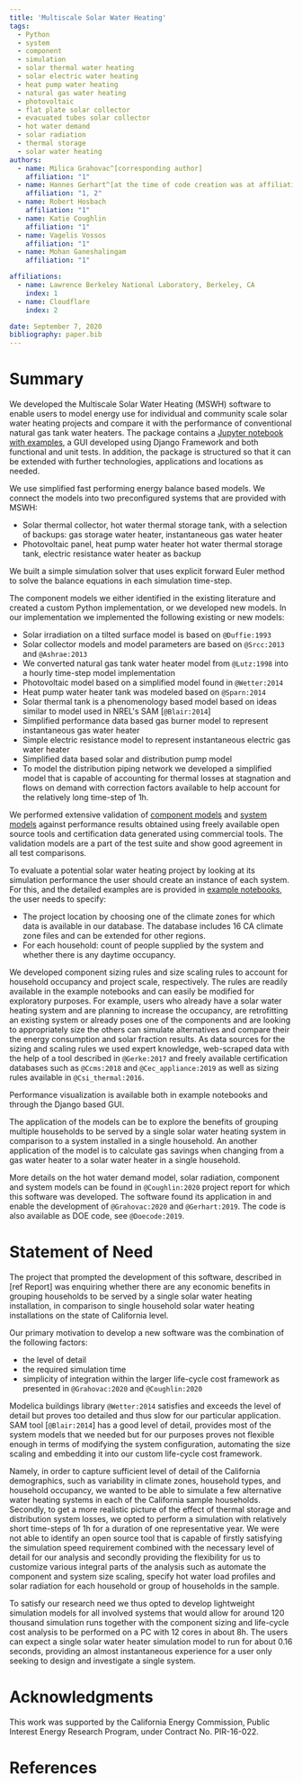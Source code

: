 ```yaml
---
title: 'Multiscale Solar Water Heating'
tags:
  - Python
  - system
  - component
  - simulation
  - solar thermal water heating
  - solar electric water heating
  - heat pump water heating
  - natural gas water heating
  - photovoltaic
  - flat plate solar collector
  - evacuated tubes solar collector
  - hot water demand
  - solar radiation
  - thermal storage
  - solar water heating
authors:
  - name: Milica Grahovac^[corresponding author]
    affiliation: "1"
  - name: Hannes Gerhart^[at the time of code creation was at affiliation 1, now is at affiliation 2]
    affiliation: "1, 2"
  - name: Robert Hosbach
    affiliation: "1"
  - name: Katie Coughlin
    affiliation: "1"
  - name: Vagelis Vossos
    affiliation: "1"
  - name: Mohan Ganeshalingam
    affiliation: "1"

affiliations:
  - name: Lawrence Berkeley National Laboratory, Berkeley, CA
    index: 1
  - name: Cloudflare
    index: 2

date: September 7, 2020
bibliography: paper.bib
---
```



# Summary

We developed the Multiscale Solar Water Heating (MSWH) software to enable users to model energy use for individual and community scale solar water heating projects and compare it with the performance of conventional natural gas tank water heaters. The package contains a [Jupyter notebook with examples](https://github.com/LBNL-ETA/MSWH/blob/master/scripts/MSWH%20System%20Tool.ipynb), a GUI developed using Django Framework and both functional and unit tests. In addition, the package is structured so that it can be extended with further technologies, applications and locations as needed.

We use simplified fast performing energy balance based models. We connect the models into two preconfigured systems that are provided with MSWH:
* Solar thermal collector, hot water thermal storage tank, with a selection of backups: gas storage water heater, instantaneous gas water heater
* Photovoltaic panel, heat pump water heater hot water thermal storage tank, electric resistance water heater as backup

We built a simple simulation solver that uses explicit forward Euler method to solve the balance equations in each simulation time-step.

The component models we either identified in the existing literature and created a custom Python implementation, or we developed new models. In our implementation we implemented the following existing or new models:
* Solar irradiation on a tilted surface model is based on `@Duffie:1993`
* Solar collector models and model parameters are based on `@Srcc:2013` and `@Ashrae:2013`
* We converted natural gas tank water heater model from `@Lutz:1998` into a hourly time-step model implementation
* Photovoltaic model based on a simplified model found in `@Wetter:2014`
* Heat pump water heater tank was modeled based on `@Sparn:2014`
* Solar thermal tank is a phenomenology based model based on ideas similar to model used in NREL's SAM [`@Blair:2014`]
* Simplified performance data based gas burner model to represent instantaneous gas water heater
* Simple electric resistance model to represent instantaneous electric gas
water heater
* Simplified data based solar and distribution pump model
* To model the distribution piping network we developed a simplified model that is capable of accounting for thermal losses at stagnation and flows on demand with correction factors available to help account for the relatively long time-step of 1h.

We performed extensive validation of [component models](https://github.com/LBNL-ETA/MSWH/blob/master/mswh/system/tests/test_components.py) and [system models](https://github.com/LBNL-ETA/MSWH/blob/master/mswh/system/tests/test_models.py) against performance results obtained using freely available open source tools and certification data generated using commercial tools. The validation models are a part of the test suite and show good agreement in all test comparisons.

To evaluate a potential solar water heating project by looking at its simulation performance the user should create an instance of each system. For this, and the detailed examples are is provided in [example notebooks](https://github.com/LBNL-ETA/MSWH/tree/master/scripts), the user needs to specify:
* The project location by choosing one of the climate zones for which data is available in our database. The database includes 16 CA climate zone files and can be extended for other regions.
* For each household: count of people supplied by the system and whether there is any daytime occupancy.

We developed component sizing rules and size scaling rules to account for household occupancy and project scale, respectively. The rules are readily available in the example notebooks and can easily be modified for exploratory purposes. For example, users who already have a solar water heating system and are planning to increase the occupancy, are retrofitting an existing system or already poses one of the components and are looking to appropriately size the others can simulate alternatives and compare their the energy consumption and solar fraction results. As data sources for the sizing and scaling rules we used expert knowledge, web-scraped data with the help of a tool described in `@Gerke:2017` and freely available certification databases such as `@Ccms:2018` and `@Cec_appliance:2019` as well as sizing rules available in `@Csi_thermal:2016`.

Performance visualization is available both in example notebooks and through the Django based GUI.

The application of the models can be to explore the benefits of grouping multiple households to be served by a single solar water heating system in comparison to a system installed in a single household. An another application of the model is to calculate gas savings when changing from a gas water heater to a solar water heater in a single household.

More details on the hot water demand model, solar radiation, component and system models can be found in `@Coughlin:2020` project report for which this software was developed. The software found its application in and enable the development of `@Grahovac:2020` and `@Gerhart:2019`. The code is also available as DOE code, see `@Doecode:2019`.

# Statement of Need

The project that prompted the development of this software, described in [ref Report] was enquiring whether there are any economic benefits in grouping households to be served by a single solar water heating installation, in comparison to single household solar water heating installations on the state of California level.

Our primary motivation to develop a new software was the combination of the following factors:
* the level of detail
* the required simulation time
* simplicity of integration within the larger life-cycle cost framework as presented in `@Grahovac:2020` and `@Coughlin:2020`

Modelica buildings library `@Wetter:2014` satisfies and exceeds the level of detail but proves too detailed and thus slow for our particular application. SAM tool [`@Blair:2014`] has a good level of detail, provides most of the system models that we needed but for our purposes proves not flexible enough in terms of modifying the system configuration, automating the size scaling and embedding it into our custom life-cycle cost framework.

Namely, in order to capture sufficient level of detail of the California demographics, such as variability in climate zones, household types, and household occupancy, we wanted to be able to simulate a few alternative water heating systems in each of the California sample households. Secondly, to get a more realistic picture of the effect of thermal storage and distribution system losses, we opted to perform a simulation with relatively short time-steps of 1h for a duration of one representative year. We were not able to identify an open source tool that is capable of firstly satisfying the simulation speed requirement combined with the necessary level of detail for our analysis and secondly providing the flexibility for us to customize various integral parts of the analysis such as automate the component and system size scaling, specify hot water load profiles and solar radiation for each household or group of households in the sample.

To satisfy our research need we thus opted to develop lightweight simulation models for all involved systems that would allow for around 120 thousand simulation runs together with the component sizing and life-cycle cost analysis to be performed on a PC with 12 cores in about 8h. The users can expect a single solar water heater simulation model to run for about 0.16 seconds, providing an almost instantaneous experience for a user only seeking to design and investigate a single system.

# Acknowledgments

This work was supported by the California Energy Commission, Public Interest Energy Research Program, under Contract No. PIR-16-022.

# References
